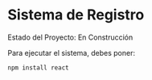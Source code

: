 <h1> Sistema de Registro </h1>

Estado del Proyecto: En Construcción

Para ejecutar el sistema, debes poner: 

```npm install react```

